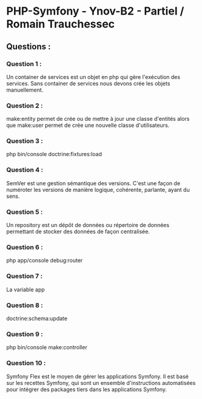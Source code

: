 # PHP-Symfony - Ynov-B2 - Partiel / Romain Trauchessec

## Questions :

### Question 1 :
Un container de services est un objet en php qui gère l'exécution des services. Sans container de services nous devons crée les objets manuellement.

### Question 2 :
make:entity permet de crée ou de mettre à jour une classe d'entités alors que make:user permet de crée une nouvelle classe d'utilisateurs.

### Question 3 : 
php bin/console doctrine:fixtures:load

### Question 4 :
SemVer est une gestion sémantique des versions. C'est une façon de numéroter les versions de manière logique, cohérente, parlante, ayant du sens.

### Question 5 :
Un repository est un dépôt de données ou répertoire de données permettant de stocker des données de façon centralisée.

### Question 6 :
php app/console debug:router

### Question 7 :
La variable app

### Question 8 :
doctrine:schema:update

### Question 9 :
php bin/console make:controller

### Question 10 :
Symfony Flex est le moyen de gérer les applications Symfony. Il est basé sur les recettes Symfony, qui sont un ensemble d'instructions automatisées pour intégrer des packages tiers dans les applications Symfony.

